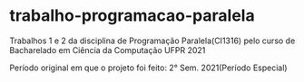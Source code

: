 # trabalho-programacao-paralela
Trabalhos 1 e 2 da disciplina de Programação Paralela(CI1316) pelo curso de Bacharelado em Ciência da Computação UFPR 2021

Período original em que o projeto foi feito: 2° Sem. 2021(Período Especial)
